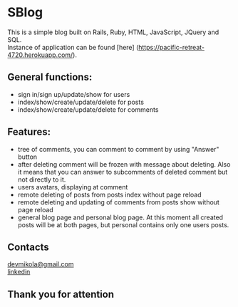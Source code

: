 SBlog
====================
This is a simple blog built on Rails, Ruby, HTML, JavaScript, JQuery and SQL.<br>
Instance of application can be found [here] (https://pacific-retreat-4720.herokuapp.com/).<br>

<b>General functions:</b>
------------------------------------
- sign in/sign up/update/show for users
- index/show/create/update/delete for posts
- index/show/create/update/delete for comments

<b>Features:</b>
------------------------------------
- tree of comments, you can comment to comment by using "Answer" button
- after deleting comment will be frozen with message about deleting.
  Also it means that you can answer to subcomments of deleted comment but not directly to it.
- users avatars, displaying at comment
- remote deleting of posts from posts index without page reload
- remote deleting and updating of comments from posts show without page reload
- general blog page and personal blog page.
  At this moment all created posts will be at both pages, but personal contains only one users posts.

Contacts
------------------------------------
devmikola@gmail.com<br>
[linkedin](https://ua.linkedin.com/pub/николай-андрушко/100/152/6b7)

<b><h2>Thank you for attention</h2></b>